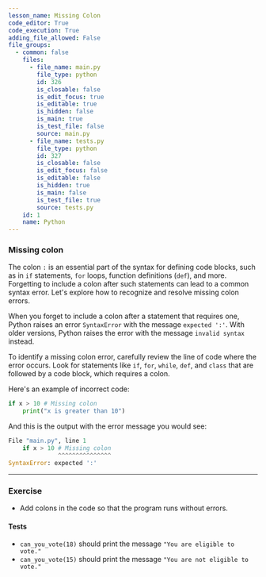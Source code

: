 ```yaml
---
lesson_name: Missing Colon
code_editor: True
code_execution: True
adding_file_allowed: False
file_groups:
  - common: false
    files:
      - file_name: main.py
        file_type: python
        id: 326
        is_closable: false
        is_edit_focus: true
        is_editable: true
        is_hidden: false
        is_main: true
        is_test_file: false
        source: main.py
      - file_name: tests.py
        file_type: python
        id: 327
        is_closable: false
        is_edit_focus: false
        is_editable: false
        is_hidden: true
        is_main: false
        is_test_file: true
        source: tests.py
    id: 1
    name: Python
---
```


### Missing colon

The colon `:` is an essential part of the syntax for defining code blocks, such as in `if` statements, `for` loops, function definitions (`def`), and more. Forgetting to include a colon after such statements can lead to a common syntax error. Let's explore how to recognize and resolve missing colon errors.

When you forget to include a colon after a statement that requires one, Python raises an error `SyntaxError` with the message `expected ':'`. With older versions, Python raises the error with the message `invalid syntax` instead.

To identify a missing colon error, carefully review the line of code where the error occurs. Look for statements like `if`, `for`, `while`, `def`, and `class` that are followed by a code block, which requires a colon.

Here's an example of incorrect code:

```python
if x > 10 # Missing colon
    print("x is greater than 10")
```

And this is the output with the error message you would see:

```python
File "main.py", line 1
    if x > 10 # Missing colon
              ^^^^^^^^^^^^^^^
SyntaxError: expected ':'
```

---

### Exercise

- Add colons in the code so that the program runs without errors.

#### Tests

<ul>
<li id="test-1"><code>can_you_vote(18)</code> should print the message <code>"You are eligible to vote."</code></li>
<li id="test-2"><code>can_you_vote(15)</code> should print the message <code>"You are not eligible to vote."</code></li>
</ul>
